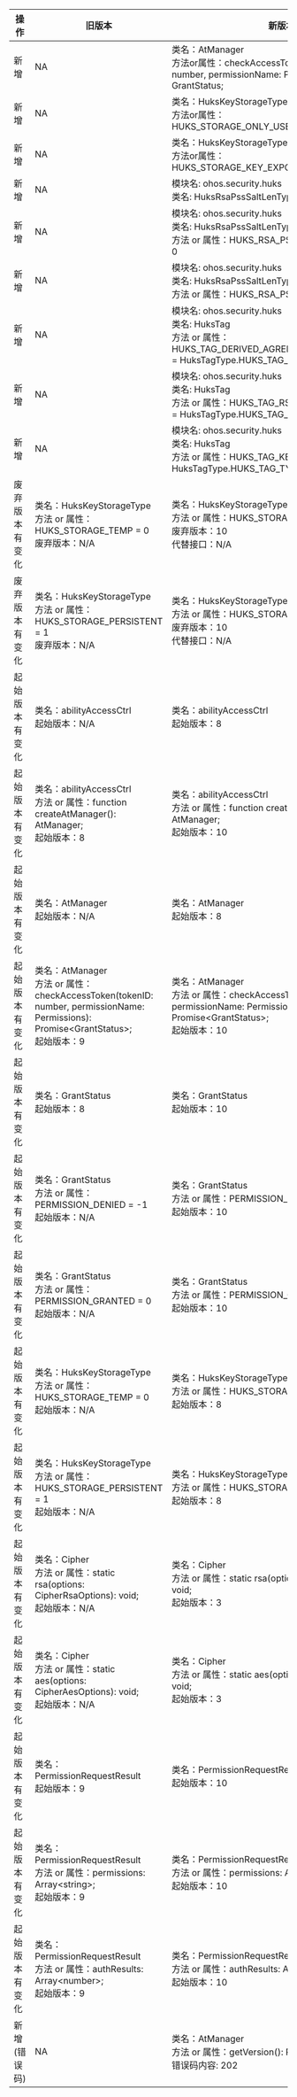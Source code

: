 | 操作 | 旧版本 | 新版本 | d.ts文件 |
| ---- | ------ | ------ | -------- |
|新增|NA|类名：AtManager<br>方法or属性：checkAccessTokenSync(tokenID: number, permissionName: Permissions): GrantStatus;|@ohos.abilityAccessCtrl.d.ts|
|新增|NA|类名：HuksKeyStorageType<br>方法or属性：HUKS_STORAGE_ONLY_USED_IN_HUKS = 2|@ohos.security.huks.d.ts|
|新增|NA|类名：HuksKeyStorageType<br>方法or属性：HUKS_STORAGE_KEY_EXPORT_ALLOWED = 3|@ohos.security.huks.d.ts|
|新增|NA|模块名: ohos.security.huks<br>类名: HuksRsaPssSaltLenType|@ohos.security.huks.d.ts|
|新增|NA|模块名: ohos.security.huks<br>类名: HuksRsaPssSaltLenType<br>方法 or 属性：HUKS_RSA_PSS_SALT_LEN_DIGEST = 0|@ohos.security.huks.d.ts|
|新增|NA|模块名: ohos.security.huks<br>类名: HuksRsaPssSaltLenType<br>方法 or 属性：HUKS_RSA_PSS_SALT_LEN_MAX = 1|@ohos.security.huks.d.ts|
|新增|NA|模块名: ohos.security.huks<br>类名: HuksTag<br>方法 or 属性：HUKS_TAG_DERIVED_AGREED_KEY_STORAGE_FLAG = HuksTagType.HUKS_TAG_TYPE_UINT \| 29|@ohos.security.huks.d.ts|
|新增|NA|模块名: ohos.security.huks<br>类名: HuksTag<br>方法 or 属性：HUKS_TAG_RSA_PSS_SALT_LEN_TYPE = HuksTagType.HUKS_TAG_TYPE_UINT \| 30|@ohos.security.huks.d.ts|
|新增|NA|模块名: ohos.security.huks<br>类名: HuksTag<br>方法 or 属性：HUKS_TAG_KEY_AUTH_PURPOSE = HuksTagType.HUKS_TAG_TYPE_UINT \| 311|@ohos.security.huks.d.ts|
|废弃版本有变化|类名：HuksKeyStorageType<br>方法 or 属性：HUKS_STORAGE_TEMP = 0<br>废弃版本：N/A|类名：HuksKeyStorageType<br>方法 or 属性：HUKS_STORAGE_TEMP = 0<br>废弃版本：10<br>代替接口：N/A|@ohos.security.huks.d.ts|
|废弃版本有变化|类名：HuksKeyStorageType<br>方法 or 属性：HUKS_STORAGE_PERSISTENT = 1<br>废弃版本：N/A|类名：HuksKeyStorageType<br>方法 or 属性：HUKS_STORAGE_PERSISTENT = 1<br>废弃版本：10<br>代替接口：N/A|@ohos.security.huks.d.ts|
|起始版本有变化|类名：abilityAccessCtrl<br>起始版本：N/A|类名：abilityAccessCtrl<br>起始版本：8|@ohos.abilityAccessCtrl.d.ts|
|起始版本有变化|类名：abilityAccessCtrl<br>方法 or 属性：function createAtManager(): AtManager;<br>起始版本：8|类名：abilityAccessCtrl<br>方法 or 属性：function createAtManager(): AtManager;<br>起始版本：10|@ohos.abilityAccessCtrl.d.ts|
|起始版本有变化|类名：AtManager<br>起始版本：N/A|类名：AtManager<br>起始版本：8|@ohos.abilityAccessCtrl.d.ts|
|起始版本有变化|类名：AtManager<br>方法 or 属性：checkAccessToken(tokenID: number, permissionName: Permissions): Promise\<GrantStatus>;<br>起始版本：9|类名：AtManager<br>方法 or 属性：checkAccessToken(tokenID: number, permissionName: Permissions): Promise\<GrantStatus>;<br>起始版本：10|@ohos.abilityAccessCtrl.d.ts|
|起始版本有变化|类名：GrantStatus<br>起始版本：8|类名：GrantStatus<br>起始版本：10|@ohos.abilityAccessCtrl.d.ts|
|起始版本有变化|类名：GrantStatus<br>方法 or 属性：PERMISSION_DENIED = -1<br>起始版本：N/A|类名：GrantStatus<br>方法 or 属性：PERMISSION_DENIED = -1<br>起始版本：10|@ohos.abilityAccessCtrl.d.ts|
|起始版本有变化|类名：GrantStatus<br>方法 or 属性：PERMISSION_GRANTED = 0<br>起始版本：N/A|类名：GrantStatus<br>方法 or 属性：PERMISSION_GRANTED = 0<br>起始版本：10|@ohos.abilityAccessCtrl.d.ts|
|起始版本有变化|类名：HuksKeyStorageType<br>方法 or 属性：HUKS_STORAGE_TEMP = 0<br>起始版本：N/A|类名：HuksKeyStorageType<br>方法 or 属性：HUKS_STORAGE_TEMP = 0<br>起始版本：8|@ohos.security.huks.d.ts|
|起始版本有变化|类名：HuksKeyStorageType<br>方法 or 属性：HUKS_STORAGE_PERSISTENT = 1<br>起始版本：N/A|类名：HuksKeyStorageType<br>方法 or 属性：HUKS_STORAGE_PERSISTENT = 1<br>起始版本：8|@ohos.security.huks.d.ts|
|起始版本有变化|类名：Cipher<br>方法 or 属性：static rsa(options: CipherRsaOptions): void;<br>起始版本：N/A|类名：Cipher<br>方法 or 属性：static rsa(options: CipherRsaOptions): void;<br>起始版本：3|@system.cipher.d.ts|
|起始版本有变化|类名：Cipher<br>方法 or 属性：static aes(options: CipherAesOptions): void;<br>起始版本：N/A|类名：Cipher<br>方法 or 属性：static aes(options: CipherAesOptions): void;<br>起始版本：3|@system.cipher.d.ts|
|起始版本有变化|类名：PermissionRequestResult<br>起始版本：9|类名：PermissionRequestResult<br>起始版本：10|PermissionRequestResult.d.ts|
|起始版本有变化|类名：PermissionRequestResult<br>方法 or 属性：permissions: Array\<string>;<br>起始版本：9|类名：PermissionRequestResult<br>方法 or 属性：permissions: Array\<string>;<br>起始版本：10|PermissionRequestResult.d.ts|
|起始版本有变化|类名：PermissionRequestResult<br>方法 or 属性：authResults: Array\<number>;<br>起始版本：9|类名：PermissionRequestResult<br>方法 or 属性：authResults: Array\<number>;<br>起始版本：10|PermissionRequestResult.d.ts|
|新增(错误码)|NA|类名：AtManager<br>方法 or 属性：getVersion(): Promise\<number>;<br>错误码内容: 202|@ohos.abilityAccessCtrl.d.ts|
